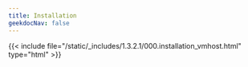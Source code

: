 ```yaml
---
title: Installation
geekdocNav: false
---
```

{{< include file="/static/_includes/1.3.2.1/000.installation_vmhost.html" type="html" >}}